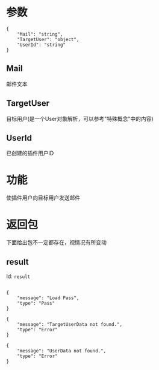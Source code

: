 # 参数
```
{
    "Mail": "string",
    "TargetUser": "object",
    "UserId": "string"
}
```
## Mail
邮件文本
## TargetUser
目标用户(是一个User对象解析，可以参考"特殊概念"中的内容)
## UserId
已创建的插件用户ID
# 功能
使插件用户向目标用户发送邮件
# 返回包
下面给出包不一定都存在，视情况有所变动

## result
Id: `result`

```

{
    "message": "Load Pass",
    "type": "Pass"
}

{
    "message": "TargetUserData not found.",
    "type": "Error"
}

{
    "message": "UserData not found.",
    "type": "Error"
}

```
